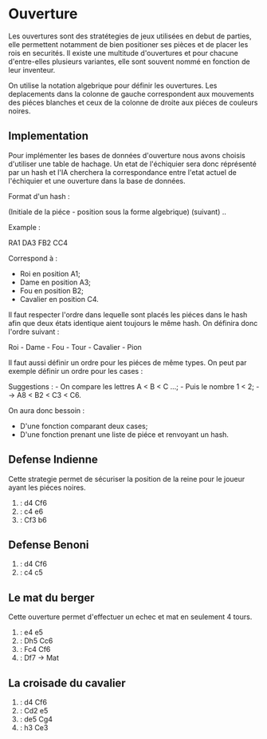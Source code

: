 # Ouverture

Les ouvertures sont des stratétegies de jeux utilisées en debut de parties, elle permettent notamment de bien positioner ses pièces et de placer les rois en securités. Il existe une multitude d'ouvertures et pour chacune d'entre-elles plusieurs variantes, elle sont souvent nommé en fonction de leur inventeur.

On utilise la notation algebrique pour définir les ouvertures. Les deplacements dans la colonne de gauche correspondent aux mouvements des piéces blanches et ceux de la colonne de droite aux piéces de couleurs noires.

## Implementation

Pour implémenter les bases de données d'ouverture nous avons choisis d'utiliser une table de hachage. Un etat de l'échiquier sera donc réprésenté par un hash et l'IA cherchera la correspondance entre l'etat actuel de l'échiquier et une ouverture dans la base de données.

Format d'un hash :

(Initiale de la piéce - position sous la forme algebrique) (suivant) ..

Example :

RA1 DA3 FB2 CC4

Correspond à :

- Roi en position A1;
- Dame en position A3;
- Fou en position B2;
- Cavalier en position C4.

Il faut respecter l'ordre dans lequelle sont placés les piéces dans le hash afin que deux états identique aient toujours le même hash. On définira donc l'ordre suivant :

Roi - Dame - Fou - Tour - Cavalier - Pion

Il faut aussi définir un ordre pour les piéces de même types. On peut par exemple définir un ordre pour les cases :

Suggestions :
    - On compare les lettres A < B < C ...;
    - Puis le nombre 1 < 2;
    - ->  A8 < B2 < C3 < C6.

On aura donc bessoin : 

- D'une fonction comparant deux cases;
- D'une fonction prenant une liste de piéce et renvoyant un hash.


## Defense Indienne 

Cette strategie permet de sécuriser la position de la reine pour le joueur ayant les piéces noires.

  
1. : d4     Cf6
2. : c4     e6
3. : Cf3    b6

## Defense Benoni

  
1. : d4     Cf6
2. : c4     c5

## Le mat du berger

Cette ouverture permet d'effectuer un echec et mat en seulement 4 tours.

   
1. : e4     e5
2. : Dh5    Cc6
3. : Fc4    Cf6
4. : Df7 -> Mat

## La croisade du cavalier

1. : d4 Cf6
2. : Cd2 e5
3. : de5 Cg4
4. : h3  Ce3